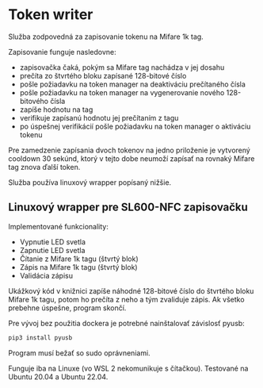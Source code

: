 # Token writer

Služba zodpovedná za zapisovanie tokenu na Mifare 1k tag.

Zapisovanie funguje nasledovne:
- zapisovačka čaká, pokým sa Mifare tag nachádza v jej dosahu
- prečíta zo štvrtého bloku zapísané 128-bitové číslo
- pošle požiadavku na token manager na deaktiváciu prečítaného čísla
- pošle požiadavku na token manager na vygenerovanie nového 128-bitového čísla
- zapíše hodnotu na tag
- verifikuje zapísanú hodnotu jej prečítaním z tagu
- po úspešnej verifikácií pošle požiadavku na token manager o aktiváciu tokenu

Pre zamedzenie zapísania dvoch tokenov na jedno priloženie je vytvorený cooldown 30 sekúnd, ktorý v tejto dobe neumoží zapísať na rovnaký Mifare tag znova ďalší token.

Služba používa linuxový wrapper popísaný nižšie.

## Linuxový wrapper pre SL600-NFC zapisovačku

Implementované funkcionality:
- Vypnutie LED svetla
- Zapnutie LED svetla
- Čítanie z Mifare 1k tagu (štvrtý blok)
- Zápis na Mifare 1k tagu (štvrtý blok)
- Validácia zápisu

Ukážkový kód v knižnici zapíše náhodné 128-bitové číslo do štvrtého bloku Mifare 1k tagu, potom ho prečíta z neho a tým zvaliduje zápis. Ak všetko prebehne úspešne, program skončí.

Pre vývoj bez použitia dockera je potrebné nainštalovať závislosť pyusb:
```bash
pip3 install pyusb
```

Program musí bežať so sudo oprávneniami.

Funguje iba na Linuxe (vo WSL 2 nekomunikuje s čítačkou). Testované na Ubuntu 20.04 a Ubuntu 22.04.
